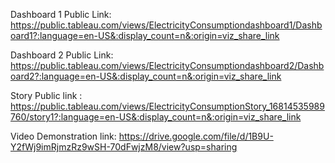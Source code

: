 Dashboard 1  Public Link: https://public.tableau.com/views/ElectricityConsumptiondashboard1/Dashboard1?:language=en-US&:display_count=n&:origin=viz_share_link

Dashboard 2 Public Link: https://public.tableau.com/views/ElectricityConsumptiondashboard2/Dashboard2?:language=en-US&:display_count=n&:origin=viz_share_link

Story Public link : https://public.tableau.com/views/ElectricityConsumptionStory_16814535989760/story1?:language=en-US&:display_count=n&:origin=viz_share_link

Video  Demonstration link:  https://drive.google.com/file/d/1B9U-Y2fWj9imRjmzRz9wSH-70dFwjzM8/view?usp=sharing
